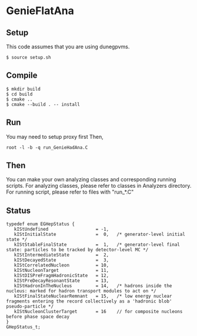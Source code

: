 # GenieFlatAna

## Setup
This code assumes that you are using dunegpvms.
```
$ source setup.sh
```

## Compile

```
$ mkdir build
$ cd build
$ cmake ..
$ cmake --build . -- install
```

## Run

You may need to setup proxy first
Then,

```
root -l -b -q run_GenieHadAna.C
```
## Then

You can make your own analyzing classes and corresponding running scripts.
For analyzing classes, please refer to classes in Analyzers directory.
For running script, please refer to files with "run_*.C"

## Status

```
typedef enum EGHepStatus {
   kIStUndefined                  = -1,
   kIStInitialState               =  0,   /* generator-level initial state */
   kIStStableFinalState           =  1,   /* generator-level final state: particles to be tracked by detector-level MC */
   kIStIntermediateState          =  2,
   kIStDecayedState               =  3,
   kIStCorrelatedNucleon          = 10,
   kIStNucleonTarget              = 11,
   kIStDISPreFragmHadronicState   = 12,
   kIStPreDecayResonantState      = 13,
   kIStHadronInTheNucleus         = 14,   /* hadrons inside the nucleus: marked for hadron transport modules to act on */
   kIStFinalStateNuclearRemnant   = 15,   /* low energy nuclear fragments entering the record collectively as a 'hadronic blob' pseudo-particle */
   kIStNucleonClusterTarget       = 16    // for composite nucleons before phase space decay
}
GHepStatus_t;
```